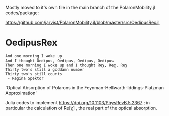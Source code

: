 Mostly moved to it's own file in the main branch of the PolaronMobility.jl codes/package:

https://github.com/jarvist/PolaronMobility.jl/blob/master/src/OedipusRex.jl

# OedipusRex

```
And one morning I woke up
And I thought Oedipus, Oedipus, Oedipus, Oedipus
Then one morning I woke up and I thought Reχ, Reχ, Reχ
Thirty two's still a goddamn number
Thirty two's still counts
 - Regina Spektor 
```

'Optical Absorption of Polarons in the Feynman-Hellwarth-Iddings-Platzman Approximation'

Julia codes to implement https://doi.org/10.1103/PhysRevB.5.2367 ; in particular the calculation of Re[χ] , the real part of the optical absorption.
